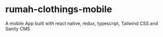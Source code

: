 # rumah-clothings-mobile
A mobile App built with react native, redux, typescript, Tailwind CSS and Sanity CMS
